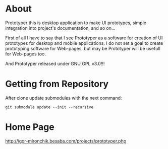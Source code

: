 # About

Prototyper this is desktop application to make UI prototypes, simple integration
into project's documentation, and so on...

First of all I have to say that I see Prototyper as a software for creation of UI
prototypes for desktop and mobile applications. I do not set a goal to create prototyping
software for Web-pages, but may be Prototyper will be usefull for Web-pages too.

And Prototyper released under GNU GPL v3.0!!!

# Getting from Repository

After clone update submodules with the next command:

```
git submodule update --init --recursive
```

# Home Page

http://igor-mironchik.besaba.com/projects/prototyper.php

